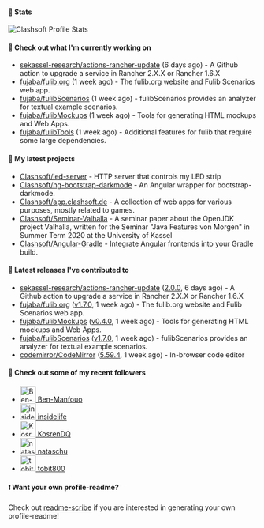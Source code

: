 #### 🔅 Stats

![Clashsoft Profile Stats](https://github-readme-stats.vercel.app/api?username=Clashsoft&show_icons=true&theme=dark&count_private=true&icon_color=0075ff)

#### 👷 Check out what I'm currently working on

- [sekassel-research/actions-rancher-update](https://github.com/sekassel-research/actions-rancher-update) (6 days ago) - A Github action to upgrade a service in Rancher 2.X.X or Rancher 1.6.X
- [fujaba/fulib.org](https://github.com/fujaba/fulib.org) (1 week ago) - The fulib.org website and Fulib Scenarios web app.
- [fujaba/fulibScenarios](https://github.com/fujaba/fulibScenarios) (1 week ago) - fulibScenarios provides an analyzer for textual example scenarios. 
- [fujaba/fulibMockups](https://github.com/fujaba/fulibMockups) (1 week ago) - Tools for generating HTML mockups and Web Apps.
- [fujaba/fulibTools](https://github.com/fujaba/fulibTools) (1 week ago) - Additional features for fulib that require some large dependencies.

#### 🌱 My latest projects

- [Clashsoft/led-server](https://github.com/Clashsoft/led-server) - HTTP server that controls my LED strip
- [Clashsoft/ng-bootstrap-darkmode](https://github.com/Clashsoft/ng-bootstrap-darkmode) - An Angular wrapper for bootstrap-darkmode.
- [Clashsoft/app.clashsoft.de](https://github.com/Clashsoft/app.clashsoft.de) - A collection of web apps for various purposes, mostly related to games.
- [Clashsoft/Seminar-Valhalla](https://github.com/Clashsoft/Seminar-Valhalla) - A seminar paper about the OpenJDK project Valhalla, written for the Seminar &#34;Java Features von Morgen&#34; in Summer Term 2020 at the University of Kassel
- [Clashsoft/Angular-Gradle](https://github.com/Clashsoft/Angular-Gradle) - Integrate Angular frontends into your Gradle build.

#### 🔭 Latest releases I've contributed to

- [sekassel-research/actions-rancher-update](https://github.com/sekassel-research/actions-rancher-update) ([2.0.0](https://github.com/sekassel-research/actions-rancher-update/releases/tag/2.0.0), 6 days ago) - A Github action to upgrade a service in Rancher 2.X.X or Rancher 1.6.X
- [fujaba/fulib.org](https://github.com/fujaba/fulib.org) ([v1.7.0](https://github.com/fujaba/fulib.org/releases/tag/v1.7.0), 1 week ago) - The fulib.org website and Fulib Scenarios web app.
- [fujaba/fulibMockups](https://github.com/fujaba/fulibMockups) ([v0.4.0](https://github.com/fujaba/fulibMockups/releases/tag/v0.4.0), 1 week ago) - Tools for generating HTML mockups and Web Apps.
- [fujaba/fulibScenarios](https://github.com/fujaba/fulibScenarios) ([v1.7.0](https://github.com/fujaba/fulibScenarios/releases/tag/v1.7.0), 1 week ago) - fulibScenarios provides an analyzer for textual example scenarios. 
- [codemirror/CodeMirror](https://github.com/codemirror/CodeMirror) ([5.59.4](https://github.com/codemirror/CodeMirror/releases/tag/5.59.4), 1 week ago) - In-browser code editor

#### 👯 Check out some of my recent followers

- [<img src="https://github.com/Ben-Manfouo.png?size=128" alt="Ben-Manfouo Profile Avatar" width="32"> Ben-Manfouo](https://github.com/Ben-Manfouo)
- [<img src="https://github.com/insidelife.png?size=128" alt="insidelife Profile Avatar" width="32"> insidelife](https://github.com/insidelife)
- [<img src="https://github.com/KosrenDQ.png?size=128" alt="KosrenDQ Profile Avatar" width="32"> KosrenDQ](https://github.com/KosrenDQ)
- [<img src="https://github.com/nataschu.png?size=128" alt="nataschu Profile Avatar" width="32"> nataschu](https://github.com/nataschu)
- [<img src="https://github.com/tobit800.png?size=128" alt="tobit800 Profile Avatar" width="32"> tobit800](https://github.com/tobit800)

#### ❗ Want your own profile-readme?
Check out [readme-scribe](https://github.com/muesli/readme-scribe) if you are interested in generating your own profile-readme!
